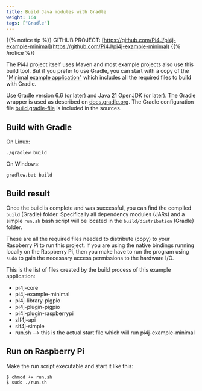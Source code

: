 ```yaml
---
title: Build Java modules with Gradle
weight: 164
tags: ["Gradle"]
---
```


{{% notice tip %}}
GITHUB PROJECT: [https://github.com/Pi4J/pi4j-example-minimal](https://github.com/Pi4J/pi4j-example-minimal)
{{% /notice %}}

The Pi4J project itself uses Maven and most example projects also use this build tool. But if you prefer to use Gradle,
you can start with a copy of the ["Minimal example application"](/getting-started/minimal-example-application/) which includes
all the required files to build with Gradle.

Use Gradle version 6.6 (or later) and Java 21 OpenJDK (or later). The Gradle wrapper is used as described on 
[docs.gradle.org](https://docs.gradle.org/current/userguide/gradle_wrapper.html). The Gradle configuration file 
[build.gradle-file](https://github.com/Pi4J/pi4j-example-minimal/blob/master/build.gradle) is included in the sources.

## Build with Gradle

On Linux:

`./gradlew build`

On Windows:

`gradlew.bat build`

## Build result

Once the build is complete and was successful, you can find the compiled `build` (Gradle) folder. Specifically
all dependency modules (JARs) and a simple `run.sh` bash script will be located in the `build/distribution` (Gradle) folder.

These are all the required files needed to distribute (copy) to your Raspberry Pi to run this project.  If you are using 
the native bindings running locally on the Raspberry Pi, then you make have to run the program using `sudo`
to gain the necessary access permissions to the hardware I/O.

This is the list of files created by the build process of this example application:

* pi4j-core
* pi4j-example-minimal
* pi4j-library-pigpio
* pi4j-plugin-pigpio
* pi4j-plugin-raspberrypi
* slf4j-api
* slf4j-simple
* run.sh --> this is the actual start file which will run pi4j-example-minimal

## Run on Raspberry Pi

Make the run script executable and start it like this:

```shell
$ chmod +x run.sh
$ sudo ./run.sh
```
